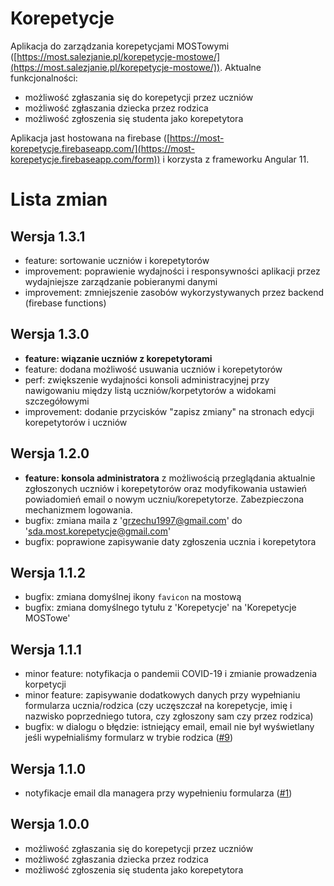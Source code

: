 # Korepetycje

Aplikacja do zarządzania korepetycjami MOSTowymi ([https://most.salezjanie.pl/korepetycje-mostowe/](https://most.salezjanie.pl/korepetycje-mostowe/)). Aktualne funkcjonalności:

- możliwość zgłaszania się do korepetycji przez uczniów
- możliwość zgłaszania dziecka przez rodzica
- możliwość zgłoszenia się studenta jako korepetytora

Aplikacja jast hostowana na firebase ([https://most-korepetycje.firebaseapp.com/](https://most-korepetycje.firebaseapp.com/form)) i korzysta z frameworku Angular 11.

# Lista zmian

## Wersja 1.3.1

- feature: sortowanie uczniów i korepetytorów
- improvement: poprawienie wydajności i responsywności aplikacji przez wydajniejsze zarządzanie pobieranymi danymi
- improvement: zmniejszenie zasobów wykorzystywanych przez backend (firebase functions)

## Wersja 1.3.0

- **feature: wiązanie uczniów z korepetytorami**
- feature: dodana możliwość usuwania uczniów i korepetytorów
- perf: zwiększenie wydajności konsoli administracyjnej przy nawigowaniu między listą uczniów/korpetytorów a widokami szczegółowymi
- improvement: dodanie przycisków "zapisz zmiany" na stronach edycji korepetytorów i uczniów

## Wersja 1.2.0

- **feature: konsola administratora** z możliwością przeglądania aktualnie zgłoszonych uczniów i korepetytorów oraz modyfikowania ustawień powiadomień email o nowym uczniu/korepetytorze. Zabezpieczona mechanizmem logowania.
- bugfix: zmiana maila z 'grzechu1997@gmail.com' do 'sda.most.korepetycje@gmail.com'
- bugfix: poprawione zapisywanie daty zgłoszenia ucznia i korepetytora

## Wersja 1.1.2

- bugfix: zmiana domyślnej ikony `favicon` na mostową
- bugfix: zmiana domyślnego tytułu z 'Korepetycje' na 'Korepetycje MOSTowe'

## Wersja 1.1.1

- minor feature: notyfikacja o pandemii COVID-19 i zmianie prowadzenia korpetycji
- minor feature: zapisywanie dodatkowych danych przy wypełnianiu formularza ucznia/rodzica (czy uczęszczał na korepetycje, imię i nazwisko poprzedniego tutora, czy zgłoszony sam czy przez rodzica)
- bugfix: w dialogu o błędzie: istniejący email, email nie był wyświetlany jeśli wypełnialiśmy formularz w trybie rodzica ([#9](https://github.com/tao24/korepetycje/issues/9))

## Wersja 1.1.0

- notyfikacje email dla managera przy wypełnieniu formularza ([#1](https://github.com/tao24/korepetycje/issues/1))

## Wersja 1.0.0

- możliwość zgłaszania się do korepetycji przez uczniów
- możliwość zgłaszania dziecka przez rodzica
- możliwość zgłoszenia się studenta jako korepetytora
